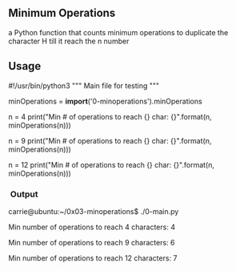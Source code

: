 ## Minimum Operations
a Python function that counts minimum operations to duplicate the character H
till it reach the n number
## Usage
#!/usr/bin/python3
"""
Main file for testing
"""

minOperations = **import**('0-minoperations').minOperations

n = 4
print("Min # of operations to reach {} char: {}".format(n, minOperations(n)))

n = 9
print("Min # of operations to reach {} char: {}".format(n, minOperations(n)))

n = 12
print("Min # of operations to reach {} char: {}".format(n, minOperations(n)))

###  Output

carrie@ubuntu:~/0x03-minoperations$ ./0-main.py

Min number of operations to reach 4 characters: 4

Min number of operations to reach 9 characters: 6

Min number of operations to reach 12 characters: 7

